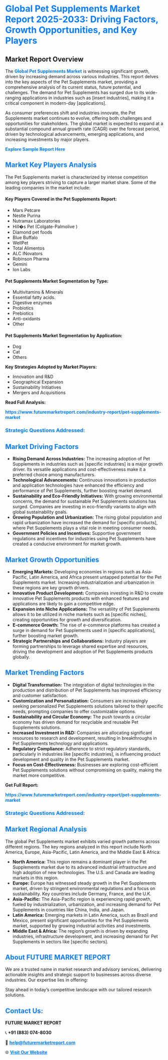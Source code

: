 <h1 style="color: #007BFF;">Global Pet Supplements Market Report 2025-2033: Driving Factors, Growth Opportunities, and Key Players</h1>

<section id="overview">
<h2>Market Report Overview</h2>
<p>The <a href="https://www.futuremarketreport.com/industry-report/pet-supplements-market" style="color: #007BFF; text-decoration: none;"><strong>Global Pet Supplements Market</strong></a> is witnessing significant growth, driven by increasing demand across various industries. This report delves into the key aspects of the Pet Supplements market, providing a comprehensive analysis of its current status, future potential, and challenges. The demand for Pet Supplements has surged due to its wide-ranging applications in industries such as [insert industries], making it a critical component in modern-day [applications].</p>
<p>As consumer preferences shift and industries innovate, the Pet Supplements market continues to evolve, offering both challenges and opportunities for stakeholders. The global market is expected to expand at a substantial compound annual growth rate (CAGR) over the forecast period, driven by technological advancements, emerging applications, and increasing investments by major players.</p>
</section>

<section id="overview">
<p><a href="https://www.futuremarketreport.com/request-sample/reportId=107217" style="color: #007BFF; text-decoration: none;"><strong>Explore Sample Report Here</strong></a></p>
</section>

<section id="key-players">
<h2 style="color: #007BFF;">Market Key Players Analysis</h2>
<p>The Pet Supplements market is characterized by intense competition among key players striving to capture a larger market share. Some of the leading companies in the market include:</p>
<h4>Key Players Covered in the Pet Supplements Report:</h4>
<ul><li>Mars Petcare</li><li>Nestle Purina</li><li>Nutramax Laboratories</li><li>Hill�s Pet (Colgate-Palmolive )</li><li>Diamond pet foods</li><li>Blue Buffalo</li><li>WellPet</li><li>Total Alimentos</li><li>ALC INovators</li><li>Robinson Pharma</li><li>Gemini</li><li>Ion Labs</li></ul>
<h4>Pet Supplements Market Segmentation by Type:</h4>
<ul><li>Multivitamins &amp; Minerals</li><li>Essential fatty acids.</li><li>Digestive enzymes</li><li>Probiotics</li><li>Prebiotics</li><li>Anti-oxidants</li><li>Other</li></ul>

<h4>Pet Supplements Market Segmentation by Application:</h4>
<ul><li>Dog</li><li>Cat</li><li>Others</li></ul>
<p><strong>Key Strategies Adopted by Market Players:</strong></p>
<ul>
<li>Innovation and R&D</li>
<li>Geographical Expansion</li>
<li>Sustainability Initiatives</li>
<li>Mergers and Acquisitions</li>
</ul>
</section>

<section>
<p><strong>Read Full Analysis: </strong></p><a href="https://www.futuremarketreport.com/industry-report/pet-supplements-market" style="color: #007BFF; text-decoration: none;"><strong>https://www.futuremarketreport.com/industry-report/pet-supplements-market</strong></a>
<h3 style="color: #007BFF;">Strategic Questions Addressed:</h3>
</section>

<section id="driving-factors">
<h2 style="color: #007BFF;">Market Driving Factors</h2>
<ul>
<li><strong>Rising Demand Across Industries:</strong> The increasing adoption of Pet Supplements in industries such as [specific industries] is a major growth driver. Its versatile applications and cost-effectiveness make it a preferred choice among manufacturers.</li>
<li><strong>Technological Advancements:</strong> Continuous innovations in production and application technologies have enhanced the efficiency and performance of Pet Supplements, further boosting market demand.</li>
<li><strong>Sustainability and Eco-Friendly Initiatives:</strong> With growing environmental concerns, the demand for sustainable Pet Supplements solutions has surged. Companies are investing in eco-friendly variants to align with global sustainability goals.</li>
<li><strong>Growing Population and Urbanization:</strong> The rising global population and rapid urbanization have increased the demand for [specific products], where Pet Supplements plays a vital role in meeting consumer needs.</li>
<li><strong>Government Policies and Incentives:</strong> Supportive government regulations and incentives for industries using Pet Supplements have created a conducive environment for market growth.</li>
</ul>
</section>

<section id="growth-opportunities">
<h2 style="color: #007BFF;">Market Growth Opportunities</h2>
<ul>
<li><strong>Emerging Markets:</strong> Developing economies in regions such as Asia-Pacific, Latin America, and Africa present untapped potential for the Pet Supplements market. Increasing industrialization and urbanization in these regions are key growth drivers.</li>
<li><strong>Innovative Product Development:</strong> Companies investing in R&D to create innovative Pet Supplements products with enhanced features and applications are likely to gain a competitive edge.</li>
<li><strong>Expansion into Niche Applications:</strong> The versatility of Pet Supplements allows it to be utilized in niche markets such as [specific niches], creating opportunities for growth and diversification.</li>
<li><strong>E-commerce Growth:</strong> The rise of e-commerce platforms has created a surge in demand for Pet Supplements used in [specific applications], further boosting market growth.</li>
<li><strong>Strategic Partnerships and Collaborations:</strong> Industry players are forming partnerships to leverage shared expertise and resources, driving the development and adoption of Pet Supplements products globally.</li>
</ul>
</section>

<section id="trending-factors">
<h2 style="color: #007BFF;">Market Trending Factors</h2>
<ul>
<li><strong>Digital Transformation:</strong> The integration of digital technologies in the production and distribution of Pet Supplements has improved efficiency and customer satisfaction.</li>
<li><strong>Customization and Personalization:</strong> Consumers are increasingly seeking personalized Pet Supplements solutions tailored to their specific needs, prompting companies to offer customizable options.</li>
<li><strong>Sustainability and Circular Economy:</strong> The push towards a circular economy has driven demand for recyclable and reusable Pet Supplements solutions.</li>
<li><strong>Increased Investment in R&D:</strong> Companies are allocating significant resources to research and development, resulting in breakthroughs in Pet Supplements technology and applications.</li>
<li><strong>Regulatory Compliance:</strong> Adherence to strict regulatory standards, particularly in industries like [specific industries], is influencing product development and quality in the Pet Supplements market.</li>
<li><strong>Focus on Cost-Effectiveness:</strong> Businesses are exploring cost-efficient Pet Supplements solutions without compromising on quality, making the market more competitive.</li>
</ul>
</section>

<section>
<p><strong>Get Full Report: </strong></p><a href="https://www.futuremarketreport.com/industry-report/pet-supplements-market" style="color: #007BFF; text-decoration: none;"><strong>https://www.futuremarketreport.com/industry-report/pet-supplements-market</strong></a>
<h3 style="color: #007BFF;">Strategic Questions Addressed:</h3>
</section>


<section id="regional-analysis">
<h2 style="color: #007BFF;">Market Regional Analysis</h2>
<p>The global Pet Supplements market exhibits varied growth patterns across different regions. The key regions analyzed in this report include North America, Europe, Asia-Pacific, Latin America, and the Middle East & Africa:</p>
<ul>
<li><strong>North America:</strong> This region remains a dominant player in the Pet Supplements market due to its advanced industrial infrastructure and high adoption of new technologies. The U.S. and Canada are leading markets in this region.</li>
<li><strong>Europe:</strong> Europe has witnessed steady growth in the Pet Supplements market, driven by stringent environmental regulations and a focus on sustainability. Key countries include Germany, France, and the U.K.</li>
<li><strong>Asia-Pacific:</strong> The Asia-Pacific region is experiencing rapid growth, fueled by industrialization, urbanization, and increasing demand for Pet Supplements in countries like China, India, and Japan.</li>
<li><strong>Latin America:</strong> Emerging markets in Latin America, such as Brazil and Mexico, present significant opportunities for the Pet Supplements market, supported by growing industrial activities and investments.</li>
<li><strong>Middle East & Africa:</strong> The region’s growth is driven by expanding industries, infrastructure development, and increasing demand for Pet Supplements in sectors like [specific sectors].</li>
</ul>
</section>

<footer>
<h2 style="color: #007BFF;">About FUTURE MARKET REPORT</h2>
<p>We are a trusted name in market research and advisory services, delivering actionable insights and strategic support to businesses across diverse industries. Our expertise lies in offering:</p>

<p>Stay ahead in today’s competitive landscape with our tailored research solutions.</p>

<h2 style="color: #007BFF;">Contact Us:</h2>
<p><strong>FUTURE MARKET REPORT</strong></p>
<p>📞 <strong>+91 (883) 074-8030</strong></p>
<p>📧 <strong><a href="mailto:help@futuremarketreport.com" style="color: #007BFF;">help@futuremarketreport.com</a></strong></p>
<p>🌐 <strong><a href="https://www.futuremarketreport.com/" style="color: #007BFF;">Visit Our Website</a></strong></p>
</footer>